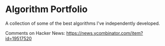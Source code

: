 # Algorithm Portfolio

A collection of some of the best algorithms I've independently developed.

Comments on Hacker News: https://news.ycombinator.com/item?id=19517520
